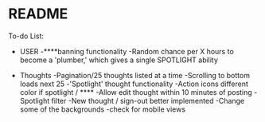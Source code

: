 # README

To-do List:

* USER
-****banning functionality
-Random chance per X hours to become a 'plumber,' which gives a single SPOTLIGHT ability

* Thoughts
-Pagination/25 thoughts listed at a time
-Scrolling to bottom loads next 25
-'Spotlight' thought functionality
-Action icons different color if spotlight / ****
-Allow edit thought within 10 minutes of posting
-Spotlight filter
-New thought / sign-out better implemented
-Change some of the backgrounds
-check for mobile views